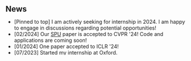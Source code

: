 <h1 id="news"></h1>

<h2 style="margin:30px 0px 10px;">News</h2>

<style>
  #scrollableDiv {
    min-height: 100px;
    height: 100px;
    overflow-y: hidden;
    opacity: 1;
    transition: height 0.5s ease-in-out, opacity 0.5s ease-in-out;
  }
</style>

<ul id="scrollableDiv" onmouseover="showScrollbar()" onmouseout="hideScrollbar()">
  <li>[Pinned to top] I am actively seeking for internship in 2024. I am happy to engage in discussions regarding potential opportunities!</li>
  <li>[02/2024] Our <a href="https://arxiv.org/abs/2308.12462">SPU</a> paper is accepted to CVPR '24! Code and applications are coming soon!</li>
  <li>[01/2024] One paper accepted to ICLR '24!</li>
  <li>[07/2023] Started my internship at Oxford.</li>
  <li>[07/2023] One paper accepted to ICCV '23!</li>
  <li>[04/2023] One paper accepted to ICML'23!</li>
  <li>[01/2022] Started my Ph.D at KAUST.</li>
  <li>[12/2021] Defended my master thesis, titled <em>Factorized lifelong machine learning on non-stationary tasks: An algorithm and analysis.</em></li>
</ul>

<p></p>
<script>
  function showScrollbar() {
    var div = document.getElementById('scrollableDiv');
    div.style.height = div.scrollHeight + 'px';
    div.style.opacity = 1;
  }
  function hideScrollbar() {
    var div = document.getElementById('scrollableDiv');
    div.style.height = '100px';
    div.style.opacity = 1;
  }
</script>